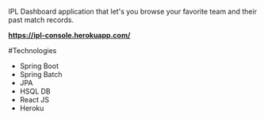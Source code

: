 IPL Dashboard application that let's you browse your favorite team and their past match records.

**https://ipl-console.herokuapp.com/**

#Technologies

* Spring Boot
* Spring Batch
* JPA
* HSQL DB
* React JS
* Heroku
